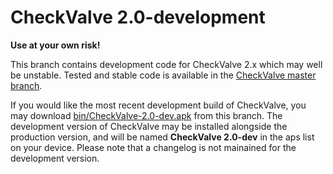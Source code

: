 CheckValve 2.0-development
==========================

**Use at your own risk!**

This branch contains development code for CheckValve 2.x which may well be unstable.  Tested and stable code is available in the [CheckValve master branch](https://github.com/daparker/checkvalve/tree/master).

If you would like the most recent development build of CheckValve, you may download [bin/CheckValve-2.0-dev.apk](https://github.com/daparker/checkvalve/blob/2.0-development/bin/CheckValve-2.0-dev.apk) from this branch.  The development version of CheckValve may be installed alongside the production version, and will be named **CheckValve 2.0-dev** in the aps list on your device.  Please note that a changelog is not mainained for the development version.

